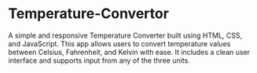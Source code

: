 # Temperature-Convertor
A simple and responsive Temperature Converter built using HTML, CSS, and JavaScript. This app allows users to convert temperature values between Celsius, Fahrenheit, and Kelvin with ease. It includes a clean user interface and supports input from any of the three units.
